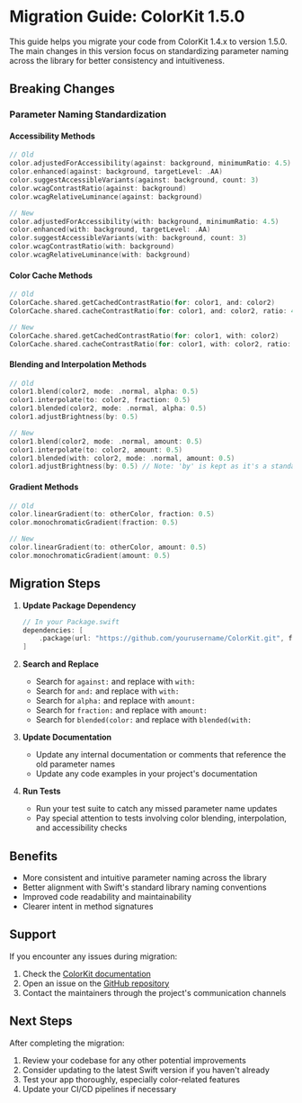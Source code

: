 # Migration Guide: ColorKit 1.5.0

This guide helps you migrate your code from ColorKit 1.4.x to version 1.5.0. The main changes in this version focus on standardizing parameter naming across the library for better consistency and intuitiveness.

## Breaking Changes

### Parameter Naming Standardization

#### Accessibility Methods
```swift
// Old
color.adjustedForAccessibility(against: background, minimumRatio: 4.5)
color.enhanced(against: background, targetLevel: .AA)
color.suggestAccessibleVariants(against: background, count: 3)
color.wcagContrastRatio(against: background)
color.wcagRelativeLuminance(against: background)

// New
color.adjustedForAccessibility(with: background, minimumRatio: 4.5)
color.enhanced(with: background, targetLevel: .AA)
color.suggestAccessibleVariants(with: background, count: 3)
color.wcagContrastRatio(with: background)
color.wcagRelativeLuminance(with: background)
```

#### Color Cache Methods
```swift
// Old
ColorCache.shared.getCachedContrastRatio(for: color1, and: color2)
ColorCache.shared.cacheContrastRatio(for: color1, and: color2, ratio: 4.5)

// New
ColorCache.shared.getCachedContrastRatio(for: color1, with: color2)
ColorCache.shared.cacheContrastRatio(for: color1, with: color2, ratio: 4.5)
```

#### Blending and Interpolation Methods
```swift
// Old
color1.blend(color2, mode: .normal, alpha: 0.5)
color1.interpolate(to: color2, fraction: 0.5)
color1.blended(color2, mode: .normal, alpha: 0.5)
color1.adjustBrightness(by: 0.5)

// New
color1.blend(color2, mode: .normal, amount: 0.5)
color1.interpolate(to: color2, amount: 0.5)
color1.blended(with: color2, mode: .normal, amount: 0.5)
color1.adjustBrightness(by: 0.5) // Note: 'by' is kept as it's a standard Swift convention
```

#### Gradient Methods
```swift
// Old
color.linearGradient(to: otherColor, fraction: 0.5)
color.monochromaticGradient(fraction: 0.5)

// New
color.linearGradient(to: otherColor, amount: 0.5)
color.monochromaticGradient(amount: 0.5)
```

## Migration Steps

1. **Update Package Dependency**
   ```swift
   // In your Package.swift
   dependencies: [
       .package(url: "https://github.com/yourusername/ColorKit.git", from: "1.5.0")
   ]
   ```

2. **Search and Replace**
   - Search for `against:` and replace with `with:`
   - Search for `and:` and replace with `with:`
   - Search for `alpha:` and replace with `amount:`
   - Search for `fraction:` and replace with `amount:`
   - Search for `blended(color:` and replace with `blended(with:`

3. **Update Documentation**
   - Update any internal documentation or comments that reference the old parameter names
   - Update any code examples in your project's documentation

4. **Run Tests**
   - Run your test suite to catch any missed parameter name updates
   - Pay special attention to tests involving color blending, interpolation, and accessibility checks

## Benefits

- More consistent and intuitive parameter naming across the library
- Better alignment with Swift's standard library naming conventions
- Improved code readability and maintainability
- Clearer intent in method signatures

## Support

If you encounter any issues during migration:
1. Check the [ColorKit documentation](https://github.com/yourusername/ColorKit/wiki)
2. Open an issue on the [GitHub repository](https://github.com/yourusername/ColorKit/issues)
3. Contact the maintainers through the project's communication channels

## Next Steps

After completing the migration:
1. Review your codebase for any other potential improvements
2. Consider updating to the latest Swift version if you haven't already
3. Test your app thoroughly, especially color-related features
4. Update your CI/CD pipelines if necessary 